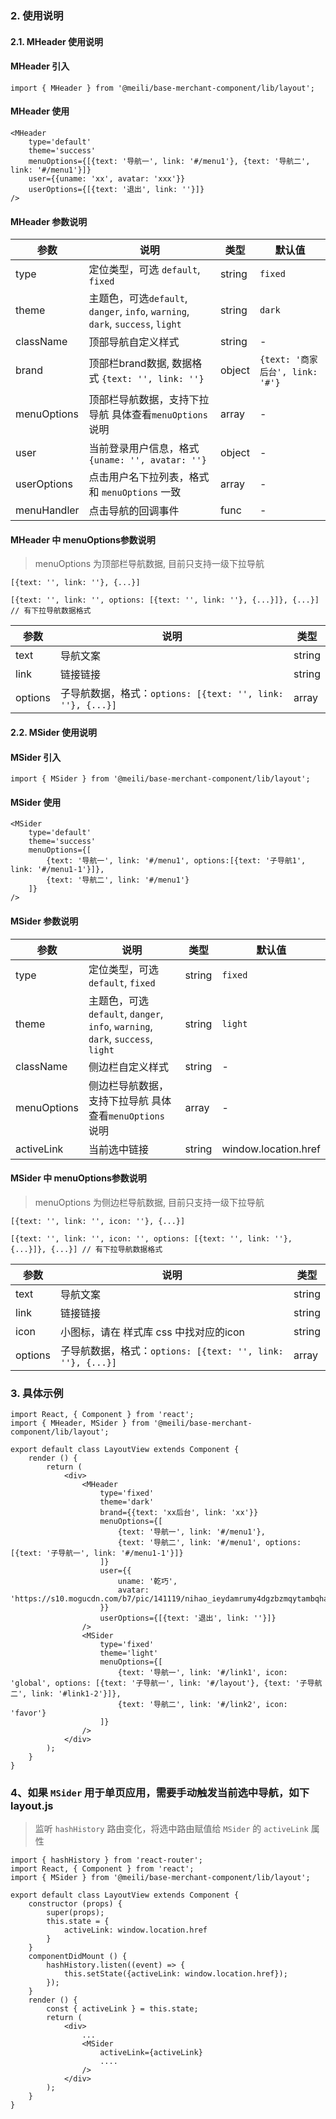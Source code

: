 ### 2. 使用说明

#### 2.1. MHeader 使用说明

#### MHeader 引入

	import { MHeader } from '@meili/base-merchant-component/lib/layout';

#### MHeader 使用

	<MHeader
		type='default'
		theme='success'
		menuOptions={[{text: '导航一', link: '#/menu1'}, {text: '导航二', link: '#/menu1'}]}
		user={{uname: 'xx', avatar: 'xxx'}}
		userOptions={[{text: '退出', link: ''}]}
	/>

#### MHeader 参数说明

| 参数        | 说明          | 类型         |默认值
| ------------ | ------------- | ------------ |------------ |
|     type    | 定位类型，可选 `default`, `fixed`   |  string | `fixed` |
| theme        | 主题色，可选`default`, `danger`, `info`, `warning`, `dark`, `success`, `light`  |  string | `dark` |
| className        |  顶部导航自定义样式 |  string |- |
| brand        |  顶部栏brand数据, 数据格式 `{text: '', link: ''}`  |  object | `{text: '商家后台', link: '#'}` |
| menuOptions| 顶部栏导航数据，支持下拉导航 具体查看`menuOptions` 说明 |  array |- |
| user        | 当前登录用户信息，格式 `{uname: '', avatar: ''}` |  object |- |
| userOptions | 点击用户名下拉列表，格式和 `menuOptions` 一致 |  array |- |
| menuHandler | 点击导航的回调事件 |  func |- |

#### MHeader 中 menuOptions参数说明

> menuOptions 为顶部栏导航数据, 目前只支持一级下拉导航


	[{text: '', link: ''}, {...}]

	[{text: '', link: '', options: [{text: '', link: ''}, {...}]}, {...}] // 有下拉导航数据格式

| 参数        | 说明          | 类型         |
| ------------ | ------------- | ------------ |
|     text    | 导航文案   |  string |
|     link    | 链接链接   |  string |
|     options    | 子导航数据，格式：`options: [{text: '', link: ''}, {...}]`   |  array |


#### 2.2. MSider 使用说明

#### MSider 引入

	import { MSider } from '@meili/base-merchant-component/lib/layout';

#### MSider 使用

	<MSider
		type='default'
		theme='success'
		menuOptions={[
			{text: '导航一', link: '#/menu1', options:[{text: '子导航1', link: '#/menu1-1'}]},
			{text: '导航二', link: '#/menu1'}
		]}
	/>

#### MSider 参数说明

| 参数        | 说明          | 类型         |默认值
| ------------ | ------------- | ------------ |------------ |
|     type    | 定位类型，可选 `default`, `fixed`   |  string | `fixed` |
| theme        | 主题色，可选`default`, `danger`, `info`, `warning`, `dark`, `success`, `light`  |  string | `light` |
| className        |  侧边栏自定义样式 |  string |- |
| menuOptions| 侧边栏导航数据，支持下拉导航 具体查看`menuOptions` 说明 |  array |- |
| activeLink| 当前选中链接|string| window.location.href|

#### MSider 中 menuOptions参数说明

> menuOptions 为侧边栏导航数据, 目前只支持一级下拉导航

	[{text: '', link: '', icon: ''}, {...}]

	[{text: '', link: '', icon: '', options: [{text: '', link: ''}, {...}]}, {...}] // 有下拉导航数据格式

| 参数        | 说明          | 类型         |
| ------------ | ------------- | ------------ |
|     text    | 导航文案   |  string |
|     link    | 链接链接   |  string |
|     icon    | 小图标，请在 样式库 css 中找对应的icon   |  string |
|     options    | 子导航数据，格式：`options: [{text: '', link: ''}, {...}]`   |  array |

### 3. 具体示例

	import React, { Component } from 'react';
	import { MHeader, MSider } from '@meili/base-merchant-component/lib/layout';

	export default class LayoutView extends Component {
	    render () {
	        return (
	            <div>
	                <MHeader
	                	type='fixed'
	                	theme='dark'
	                	brand={{text: 'xx后台', link: 'xx'}}
	                	menuOptions={[
	                		{text: '导航一', link: '#/menu1'},
	                		{text: '导航二', link: '#/menu1', options: [{text: '子导航一', link: '#/menu1-1'}]}
	                	]}
	                	user={{
	                		uname: '乾巧',
	                		avatar: 'https://s10.mogucdn.com/b7/pic/141119/nihao_ieydamrumy4dgzbzmqytambqhayde_100x100.png_100x100.png'
	                	}}
	                	userOptions={[{text: '退出', link: ''}]}
	                />
	                <MSider
	                	type='fixed'
	                	theme='light'
	                	menuOptions={[
	                		{text: '导航一', link: '#/link1', icon: 'global', options: [{text: '子导航一', link: '#/layout'}, {text: '子导航二', link: '#link1-2'}]},
	                		{text: '导航二', link: '#/link2', icon: 'favor'}
	                	]}
	                />
	            </div>
	        );
	    }
	}

### 4、如果 `MSider` 用于单页应用，需要手动触发当前选中导航，如下 layout.js

> 监听 `hashHistory` 路由变化，将选中路由赋值给 `MSider` 的 `activeLink` 属性

	import { hashHistory } from 'react-router';
	import React, { Component } from 'react';
	import { MSider } from '@meili/base-merchant-component/lib/layout';

	export default class LayoutView extends Component {
	    constructor (props) {
	        super(props);
	        this.state = {
	            activeLink: window.location.href
	        }
	    }
	    componentDidMount () {
	        hashHistory.listen((event) => {
	            this.setState({activeLink: window.location.href});
	        });
	    }
	    render () {
	        const { activeLink } = this.state;
	        return (
	            <div>
	                ...
	                <MSider
	                    activeLink={activeLink}
	                    ....
	                />
	            </div>
	        );
	    }
	}


